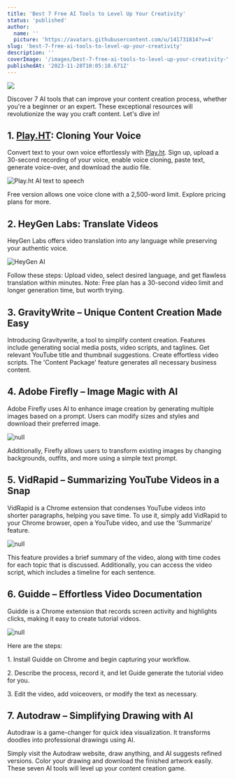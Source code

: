 ```yaml
---
title: 'Best 7 Free AI Tools to Level Up Your Creativity'
status: 'published'
author:
  name: ''
  picture: 'https://avatars.githubusercontent.com/u/141731814?v=4'
slug: 'best-7-free-ai-tools-to-level-up-your-creativity'
description: ''
coverImage: '/images/best-7-free-ai-tools-to-level-up-your-creativity-Y0Mz.png'
publishedAt: '2023-11-28T10:05:18.671Z'
---
```


![](/images/best-7-free-ai-tools-to-level-up-your-creativity-M4Mj.png)

Discover 7 AI tools that can improve your content creation process, whether you're a beginner or an expert. These exceptional resources will revolutionize the way you craft content. Let's dive in!

## **1\. **[**Play.HT**](http://Play.HT)**: Cloning Your Voice**

Convert text to your own voice effortlessly with [Play.ht](http://Play.ht). Sign up, upload a 30-second recording of your voice, enable voice cloning, paste text, generate voice-over, and download the audio file.

![Play.ht AI text to speech](https://dragganaitool.com/wp-content/uploads/2023/07/Play.ht-AI-1024x536.png)

Free version allows one voice clone with a 2,500-word limit. Explore pricing plans for more.

## **2\. HeyGen Labs: Translate Videos**

HeyGen Labs offers video translation into any language while preserving your authentic voice.

![HeyGen AI](https://dragganaitool.com/wp-content/uploads/2023/07/meet-heygen-ai-video-generation--1024x576.jpg)

Follow these steps: Upload video, select desired language, and get flawless translation within minutes. Note: Free plan has a 30-second video limit and longer generation time, but worth trying.

## **3\. GravityWrite – Unique Content Creation Made Easy**

Introducing Gravitywrite, a tool to simplify content creation. Features include generating social media posts, video scripts, and taglines. Get relevant YouTube title and thumbnail suggestions. Create effortless video scripts. The 'Content Package' feature generates all necessary business content.

## **4\. Adobe Firefly – Image Magic with AI**

Adobe Firefly uses AI to enhance image creation by generating multiple images based on a prompt. Users can modify sizes and styles and download their preferred image.

![null](https://dragganaitool.com/wp-content/uploads/2023/11/image-120-1024x436.png)

Additionally, Firefly allows users to transform existing images by changing backgrounds, outfits, and more using a simple text prompt.

## **5\. VidRapid – Summarizing YouTube Videos in a Snap**

VidRapid is a Chrome extension that condenses YouTube videos into shorter paragraphs, helping you save time. To use it, simply add VidRapid to your Chrome browser, open a YouTube video, and use the 'Summarize' feature.

![null](https://dragganaitool.com/wp-content/uploads/2023/11/image-121-1024x462.png)

This feature provides a brief summary of the video, along with time codes for each topic that is discussed. Additionally, you can access the video script, which includes a timeline for each sentence.

## **6\. Guidde – Effortless Video Documentation**

Guidde is a Chrome extension that records screen activity and highlights clicks, making it easy to create tutorial videos.

![null](https://dragganaitool.com/wp-content/uploads/2023/11/image-122.png)

Here are the steps:

1\. Install Guidde on Chrome and begin capturing your workflow.

2\. Describe the process, record it, and let Guide generate the tutorial video for you.

3\. Edit the video, add voiceovers, or modify the text as necessary.

## **7\. Autodraw – Simplifying Drawing with AI**

Autodraw is a game-changer for quick idea visualization. It transforms doodles into professional drawings using AI.

Simply visit the Autodraw website, draw anything, and AI suggests refined versions. Color your drawing and download the finished artwork easily. These seven AI tools will level up your content creation game.

